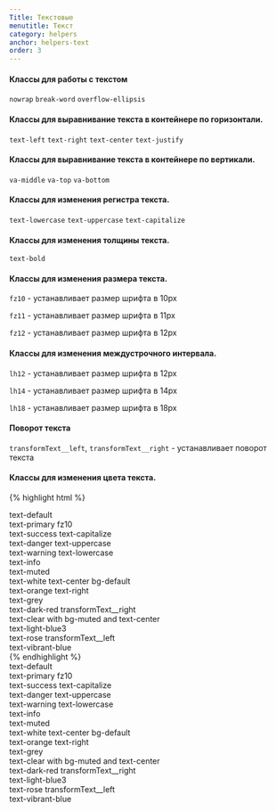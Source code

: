 ```yaml
---
Title: Текстовые
menutitle: Текст
category: helpers
anchor: helpers-text
order: 3
---
```


#### Классы для работы с текстом

`nowrap`
`break-word`
`overflow-ellipsis`

#### Классы для выравнивание текста в контейнере по горизонтали.

`text-left`
`text-right`
`text-center`
`text-justify`

#### Классы для выравнивание текста в контейнере по вертикали.

`va-middle`
`va-top`
`va-bottom`
#### Классы для изменения регистра текста.

`text-lowercase`
`text-uppercase`
`text-capitalize`

#### Классы для изменения толщины текста.
`text-bold`

#### Классы для изменения размера текста.

`fz10` - устанавливает размер шрифта в 10px

`fz11` - устанавливает размер шрифта в 11px

`fz12` - устанавливает размер шрифта в 12px

#### Классы для изменения междустрочного интервала.

`lh12` - устанавливает размер шрифта в 12px

`lh14` - устанавливает размер шрифта в 14px

`lh18` - устанавливает размер шрифта в 18px

#### Поворот текста
`transformText__left`, `transformText__right` - устанавливает поворот текста

#### Классы для изменения  цвета текста.

{% highlight html %}
  <div class="text-default">text-default</div>
  <div class="text-primary fz10">text-primary fz10</div>
  <div class="text-success text-capitalize">text-success text-capitalize</div>
  <div class="text-danger text-uppercase">text-danger text-uppercase</div>
  <div class="text-warning text-lowercase">text-warning text-lowercase</div>
  <div class="text-info">text-info</div>
  <div class="text-muted">text-muted</div>
  <div class="text-white text-center bg-default">text-white text-center bg-default</div>
  <div class="text-orange text-right">text-orange text-right</div>
  <div class="text-grey">text-grey</div>
  <div class="text-dark-red transformText__right">text-dark-red transformText__right</div>
  <div class="bg-muted text-center">text-clear with bg-<span class="text-clear">muted</span> and text-center</div>
  <div class="text-light-blue3">text-light-blue3</div>
  <div class="text-rose transformText__left">text-rose transformText__left</div>
  <div class="text-vibrant-blue">text-vibrant-blue</div>
{% endhighlight %}

<div class="bs-docs-example">
  <div class="text-default mb-10">text-default</div>
  <div class="text-primary fz10 mb-10">text-primary fz10</div>
  <div class="text-success text-capitalize mb-10">text-success text-capitalize</div>
  <div class="text-danger text-uppercase mb-10">text-danger text-uppercase</div>
  <div class="text-warning text-lowercase mb-10">text-warning text-lowercase</div>
  <div class="text-info mb-10">text-info</div>
  <div class="text-muted mb-10">text-muted</div>
  <div class="text-white text-center bg-default mb-10">text-white text-center bg-default</div>
  <div class="text-orange text-right mb-10">text-orange text-right</div>
  <div class="text-grey mb-10">text-grey</div>
  <div class="bg-muted text-center mb-10">text-clear with bg-<span class="text-clear">muted</span> and text-center</div>
  <div class="text-dark-red transformText__right mb-10">text-dark-red transformText__right</div>
  <div class="text-light-blue3 mb-10">text-light-blue3</div>
  <div class="text-rose transformText__left mb-10">text-rose transformText__left</div>
  <div class="text-vibrant-blue mb-10">text-vibrant-blue</div>
</div>

